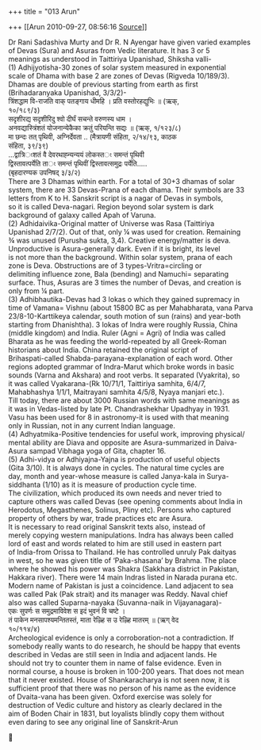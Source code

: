+++
title = "013 Arun"

+++
[[Arun	2010-09-27, 08:56:16 [Source](https://groups.google.com/g/bvparishat/c/CzUu5TBxyOg)]]



Dr Rani Sadashiva Murty and Dr R. N Ayengar have given varied examples  
of Devas (Sura) and Asuras from Vedic literature. It has 3 or 5  
meanings as understood in Taittiriya Upanishad, Shiksha valli-  
(1) Adhijyotisha-30 zones of solar system measured in exponential  
scale of Dhama with base 2 are zones of Devas (Rigveda 10/189/3).  
Dhamas are double of previous starting from earth as first  
(Brihadaranyaka Upanishad, 3/3/2)-  
त्रिंशद्धाम वि-राजति वाक् पतङ्गाय धीमहि । प्रति वस्तोरहद्युभिः ॥ (ऋक्,  
१०/१८९/३)  
सदृशीरद्य सदृशीरिदु श्वो दीर्घं सचन्ते वरुणस्य धाम ।  
अनवद्यास्त्रिंशतं योजनान्येकैका क्रतुं परियन्ति सद्यः ॥ (ऋक्, १/१२३/८)  
मा छन्दः तत् पृथिवी, अग्निर्देवता .. (मैत्रायणी संहिता, २/१४/९३, काठक  
संहिता, ३९/३९)  
...द्वात्रिংशतं वै देवरथाह्न्यन्ययं लोकस्तং समन्तं पृथिवी  
द्विस्तावत्पर्येति ताং समन्तं पृथिवीं द्विस्तावत्समुद्रः पर्येति.....  
(बृहदारण्यक उपनिषद् ३/३/२)  
There are 3 Dhamas within earth. For a total of 30+3 dhamas of solar  
system, there are 33 Devas-Prana of each dhama. Their symbols are 33  
letters from K to H. Sanskrit script is a nagar of Devas in symbols,  
so it is called Deva-nagari. Region beyond solar system is dark  
background of galaxy called Apah of Varuna.  
(2) Adhidaivika-Original matter of Universe was Rasa (Taittiriya  
Upanishad 2/7/2). Out of that, only ¼ was used for creation. Remaining  
¾ was unused (Purusha sukta, 3,4). Creative energy/matter is deva.  
Unproductive is Asura-generally dark. Even if it is bright, its level  
is not more than the background. Within solar system, prana of each  
zone is Deva. Obstructions are of 3 types-Vritra=circling or  
delimiting influence zone, Bala (bending) and Namuchi= separating  
surface. Thus, Asuras are 3 times the number of Devas, and creation is  
only from ¼ part.  
(3) Adhibhautika-Devas had 3 lokas o which they gained supremacy in  
time of Vamana= Vishnu (about 15800 BC as per Mahabharata, vana Parva  
23/8-10-Karttikeya calendar, south motion of sun (rains) and year-both  
starting from Dhanishtha). 3 lokas of Indra were roughly Russia, China  
(middle kingdom) and India. Ruler (Agni = Agri) of India was called  
Bharata as he was feeding the world-repeated by all Greek-Roman  
historians about India. China retained the original script of  
Brihaspati-called Shabda-parayana-explanation of each word. Other  
regions adopted grammar of Indra-Marut which broke words in basic  
sounds (Varna and Akshara) and root verbs. It separated (Vyakrita), so  
it was called Vyakarana-(Rk 10/71/1, Taittiriya samhita, 6/4/7,  
Mahabhashya 1/1/1, Maitrayani samhita 4/5/8, Nyaya manjari etc.).  
Till today, there are about 3000 Russian words with same meanings as  
it was in Vedas-listed by late Pt. Chandrashekhar Upadhyay in 1931.  
Vasu has been used for 8 in astronomy-it is used with that meaning  
only in Russian, not in any current Indian language.  
(4) Adhyatmika-Positive tendencies for useful work, improving physical/  
mental ability are Diava and opposite are Asura-summarized in Daiva-  
Asura sampad Vibhaga yoga of Gita, chapter 16.  
(5) Adhi-vidya or Adhiyajna-Yajna is production of useful objects  
(Gita 3/10). It is always done in cycles. The natural time cycles are  
day, month and year-whose measure is called Janya-kala in Surya-  
siddhanta (1/10) as it is measure of production cycle time.  
The civilization, which produced its own needs and never tried to  
capture others was called Devas (see opening comments about India in  
Herodotus, Megasthenes, Solinus, Pliny etc). Persons who captured  
property of others by war, trade practices etc are Asura.  
It is necessary to read original Sanskrit texts also, instead of  
merely copying western manipulations. Indra has always been called  
lord of east and words related to him are still used in eastern part  
of India-from Orissa to Thailand. He has controlled unruly Pak daityas  
in west, so he was given title of ‘Paka-shasana’ by Brahma. The place  
where he showed his power was Shakra (Sakkhara district in Pakistan,  
Hakkara river). There were 14 main Indras listed in Narada purana etc.  
Modern name of Pakistan is just a coincidence. Land adjacent to sea  
was called Pak (Pak strait) and its manager was Reddy. Naval chief  
also was called Suparna-nayaka (Suvanna-naik in Vijayanagara)-  
एकः सुपर्णः स समुद्रमाविवेश स इदं भुवनं वि चष्टे ।  
तं पाकेन मनसापश्यमन्तितस्तं, माता रेऴ्हि स उ रेऴ्हि मातरम् ॥ (ऋग् वेद  
१०/११४/४)  
Archeological evidence is only a corroboration-not a contradiction. If  
somebody really wants to do research, he should be happy that events  
described in Vedas are still seen in India and adjacent lands. He  
should not try to counter them in name of false evidence. Even in  
normal course, a house is broken in 100-200 years. That does not mean  
that it never existed. House of Shankaracharya is not seen now, it is  
sufficient proof that there was no person of his name as the evidence  
of Dvaita-vana has been given. Oxford exercise was solely for  
destruction of Vedic culture and history as clearly declared in the  
aim of Boden Chair in 1831, but loyalists blindly copy them without  
even daring to see any original line of Sanskrit-Arun  




